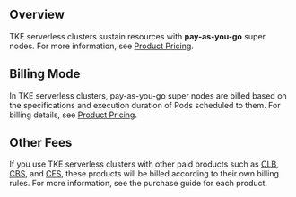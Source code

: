 ## Overview

TKE serverless clusters sustain resources with **pay-as-you-go** super nodes. For more information, see [Product Pricing](https://intl.cloud.tencent.com/document/product/457/34055).

## Billing Mode

In TKE serverless clusters, pay-as-you-go super nodes are billed based on the specifications and execution duration of Pods scheduled to them. For billing details, see [Product Pricing](https://intl.cloud.tencent.com/document/product/457/34055).

## Other Fees

If you use TKE serverless clusters with other paid products such as [CLB](https://www.tencentcloud.com//products/clb), [CBS](https://www.tencentcloud.com//products/cbs), and [CFS](https://www.tencentcloud.com//products/cfs), these products will be billed according to their own billing rules. For more information, see the purchase guide for each product.

